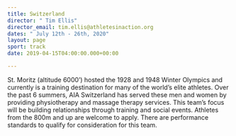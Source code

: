 ```yaml
---
title: Switzerland
director: " Tim Ellis"
director_email: tim.ellis@athletesinaction.org
dates: " July 12th - 26th, 2020"
layout: page
sport: track
date: 2019-04-15T04:00:00.000+00:00

---
```

St. Moritz (altitude 6000’) hosted the 1928 and 1948 Winter Olympics and currently is a training destination for many of the world’s elite athletes.  Over the past 6 summers, AIA Switzerland has served these men and women by providing physiotherapy and massage therapy services. This team’s focus will be building relationships through training and social events. Athletes from the 800m and up are welcome to apply. There are performance standards to qualify for consideration for this team.